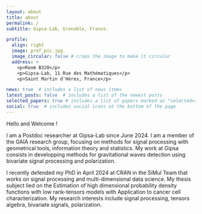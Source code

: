```yaml
---
layout: about
title: about
permalink: /
subtitle: Gipsa-Lab, Grenoble, France.

profile:
  align: right
  image: prof_pic.jpg
  image_circular: false # crops the image to make it circular
  address: >
    <p>Room B320</p>
    <p>Gipsa-Lab, 11 Rue des Mathématiques</p>
    <p>Saint Martin d'Hères, France</p>

news: true  # includes a list of news items
latest_posts: false  # includes a list of the newest posts
selected_papers: true # includes a list of papers marked as "selected={true}"
social: true  # includes social icons at the bottom of the page
---
```


Hello and Welcome !

I am a Postdoc researcher at Gipsa-Lab since June 2024. I am a member of the GAIA research group, focusing on methods for signal processing with geometrical tools, information theory and statistics. My work at Gipsa consists in developping methods for gravitational waves detection using bivariate signal processing and polarization.

I recently defended my PhD in April 2024 at CRAN in the SiMul Team that works on signal processing and multi-dimensional data science.
My thesis subject lied on the Estimation of high dimensional probability density functions with low rank-tensors models with Application to cancer cell characterization.
My research interests include signal processing, tensors algebra, bivariate signals, polarization.

